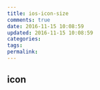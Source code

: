 ```yaml
---
title: ios-icon-size
comments: true
date: 2016-11-15 10:08:59
updated: 2016-11-15 10:08:59
categories:
tags:
permalink:
---
```


## icon
